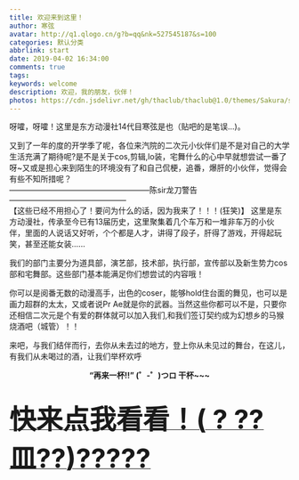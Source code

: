 ```yaml
---
title: 欢迎来到这里！
author: 寒弦
avatar: http://q1.qlogo.cn/g?b=qq&nk=527545187&s=100
categories: 默认分类
abbrlink: start
date: 2019-04-02 16:34:00
comments: true
tags:
keywords: welcome
description: 欢迎，我的朋友，伙伴！
photos: https://cdn.jsdelivr.net/gh/thaclub/thaclub@1.0/themes/Sakura/source/images/cover/11.jpg
---
```

<!--markdown-->呀嚯，呀嚯！这里是东方动漫社14代目寒弦是也（贴吧的是笔误...)。

又到了一年的度的开学季了呢，各位来汽院的二次元小伙伴们是不是对自己的大学生活充满了期待呢?是不是关于cos,剪辑,lo装，宅舞什么的心中早就想尝试一番了呀~又或是担心来到陌生的环境没有了和自己侃梗，追番，爆肝的小伙伴，觉得会有些不知所措呢？
<br>
——————————————————陈sir龙刀警告———————————————
<br>
【这些已经不用担心了！要问为什么的话，因为我来了！！！(狂笑)】
这里是东方动漫社，传承至今已有13届历史，这里聚集着几个车万和一堆非车万的小伙伴，里面的人说话又好听，个个都是人才，讲得了段子，肝得了游戏，开得起玩笑，甚至还能女装......

我们的部门主要分为道具部，演艺部，技术部，执行部，宣传部以及新生势力cos部和宅舞部。这些部门基本能满足你们想尝试的内容哦！

你可以是阅番无数的动漫高手，出色的coser，能够hold住台面的舞见，也可以是画力超群的太太，又或者说Pr Ae就是你的武器。当然这些你都可以不是，只要你还相信二次元是个有爱的群体就可以加入我们,和我们签订契约成为幻想乡的马猴烧酒吧（城管）！！

来吧，与我们结伴而行，去你从未去过的地方，登上你从未见过的舞台，在这儿，有我们从未喝过的酒，让我们举杯欢呼

<center><strong>“再来一杯!!” (゜-゜)つロ 干杯~~~</srtong></center>
<br>

<a href="https://dfacgn.com/index.php/about.html" target="_blank"><font size="23">快来点我看看！( ? ??皿??)?????</font></a>
